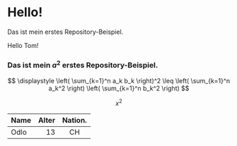 # Hello!<br>
Das ist mein erstes Repository-Beispiel.

Hello Tom! 
### Das ist mein $a^2$ erstes Repository-Beispiel.

$$
\displaystyle
\left( \sum_{k=1}^n a_k b_k \right)^2
\leq
\left( \sum_{k=1}^n a_k^2 \right)
\left( \sum_{k=1}^n b_k^2 \right)
$$

$$
x^2
$$

| Name | Alter | Nation. | 
| :--- | ----: | :---:|
| Odlo | 13 | CH |
